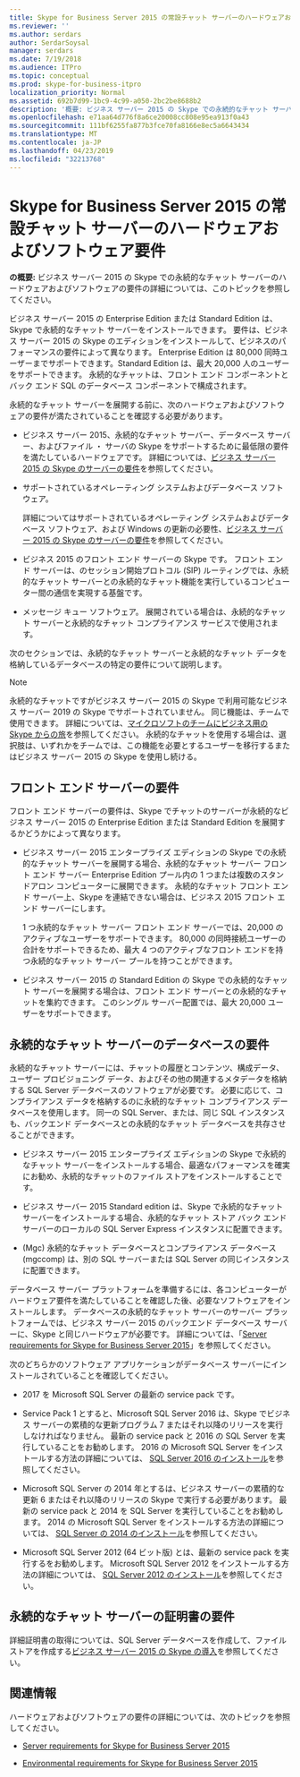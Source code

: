 ```yaml
---
title: Skype for Business Server 2015 の常設チャット サーバーのハードウェアおよびソフトウェア要件
ms.reviewer: ''
ms.author: serdars
author: SerdarSoysal
manager: serdars
ms.date: 7/19/2018
ms.audience: ITPro
ms.topic: conceptual
ms.prod: skype-for-business-itpro
localization_priority: Normal
ms.assetid: 692b7d99-1bc9-4c99-a050-2bc2be8688b2
description: '概要: ビジネス サーバー 2015 の Skype での永続的なチャット サーバーのハードウェアおよびソフトウェアの要件の詳細については、このトピックを読みます。'
ms.openlocfilehash: e71aa64d776f8a6ce20008cc808e95ea913f0a43
ms.sourcegitcommit: 111bf6255fa877b3fce70fa8166e8ec5a6643434
ms.translationtype: MT
ms.contentlocale: ja-JP
ms.lasthandoff: 04/23/2019
ms.locfileid: "32213768"
---
```

# <a name="hardware-and-software-requirements-for-persistent-chat-server-in-skype-for-business-server-2015"></a>Skype for Business Server 2015 の常設チャット サーバーのハードウェアおよびソフトウェア要件
 
**の概要:** ビジネス サーバー 2015 の Skype での永続的なチャット サーバーのハードウェアおよびソフトウェアの要件の詳細については、このトピックを参照してください。
  
ビジネス サーバー 2015 の Enterprise Edition または Standard Edition は、Skype で永続的なチャット サーバーをインストールできます。 要件は、ビジネス サーバー 2015 の Skype のエディションをインストールして、ビジネスのパフォーマンスの要件によって異なります。 Enterprise Edition は 80,000 同時ユーザーまでサポートできます。Standard Edition は、最大 20,000 人のユーザーをサポートできます。 永続的なチャットは、フロント エンド コンポーネントとバック エンド SQL のデータベース コンポーネントで構成されます。
  
永続的なチャット サーバーを展開する前に、次のハードウェアおよびソフトウェアの要件が満たされていることを確認する必要があります。
  
- ビジネス サーバー 2015、永続的なチャット サーバー、データベース サーバー、およびファイル ・ サーバの Skype をサポートするために最低限の要件を満たしているハードウェアです。 詳細については、[ビジネス サーバー 2015 の Skype のサーバーの要件](../../plan-your-deployment/requirements-for-your-environment/server-requirements.md)を参照してください。
    
- サポートされているオペレーティング システムおよびデータベース ソフトウェア。
    
    詳細についてはサポートされているオペレーティング システムおよびデータベース ソフトウェア、および Windows の更新の必要性、[ビジネス サーバー 2015 の Skype のサーバーの要件](../../plan-your-deployment/requirements-for-your-environment/server-requirements.md)を参照してください。
    
- ビジネス 2015 のフロント エンド サーバーの Skype です。 フロント エンド サーバーは、のセッション開始プロトコル (SIP) ルーティングでは、永続的なチャット サーバーとの永続的なチャット機能を実行しているコンピューター間の通信を実現する基盤です。 
    
- メッセージ キュー ソフトウェア。 展開されている場合は、永続的なチャット サーバーと永続的なチャット コンプライアンス サービスで使用されます。
    
次のセクションでは、永続的なチャット サーバーと永続的なチャット データを格納しているデータベースの特定の要件について説明します。

> [!NOTE] 
> 永続的なチャットですがビジネス サーバー 2015 の Skype で利用可能なビジネス サーバー 2019 の Skype でサポートされていません。 同じ機能は、チームで使用できます。 詳細については、[マイクロソフトのチームにビジネス用の Skype からの旅](/microsoftteams/journey-skypeforbusiness-teams)を参照してください。 永続的なチャットを使用する場合は、選択肢は、いずれかをチームでは、この機能を必要とするユーザーを移行するまたはビジネス サーバー 2015 の Skype を使用し続ける。 
  
## <a name="front-end-server-requirements"></a>フロント エンド サーバーの要件

フロント エンド サーバーの要件は、Skype でチャットのサーバーが永続的なビジネス サーバー 2015 の Enterprise Edition または Standard Edition を展開するかどうかによって異なります。
  
- ビジネス サーバー 2015 エンタープライズ エディションの Skype での永続的なチャット サーバーを展開する場合、永続的なチャット サーバー フロント エンド サーバー Enterprise Edition プール内の 1 つまたは複数のスタンドアロン コンピューターに展開できます。 永続的なチャット フロント エンド サーバー上、Skype を連結できない場合は、ビジネス 2015 フロント エンド サーバーにします。 
    
    1 つ永続的なチャット サーバー フロント エンド サーバーでは、20,000 のアクティブなユーザーをサポートできます。 80,000 の同時接続ユーザーの合計をサポートできるため、最大 4 つのアクティブなフロント エンドを持つ永続的なチャット サーバー プールを持つことができます。 
    
- ビジネス サーバー 2015 の Standard Edition の Skype での永続的なチャット サーバーを展開する場合は、フロント エンド サーバーとの永続的なチャットを集約できます。 このシングル サーバー配置では、最大 20,000 ユーザーをサポートできます。 
    
## <a name="persistent-chat-server-database-requirements"></a>永続的なチャット サーバーのデータベースの要件

永続的なチャット サーバーには、チャットの履歴とコンテンツ、構成データ、ユーザー プロビジョニング データ、およびその他の関連するメタデータを格納する SQL Server データベースのソフトウェアが必要です。 必要に応じて、コンプライアンス データを格納するのに永続的なチャット コンプライアンス データベースを使用します。 同一の SQL Server、または、同じ SQL インスタンスも、バックエンド データベースとの永続的なチャット データベースを共存させることができます。 
  
- ビジネス サーバー 2015 エンタープライズ エディションの Skype で永続的なチャット サーバーをインストールする場合、最適なパフォーマンスを確実にお勧め、永続的なチャットのファイル ストアをインストールすることです。
    
- ビジネス サーバー 2015 Standard edition は、Skype で永続的なチャット サーバーをインストールする場合、永続的なチャット ストア バック エンド サーバーのローカルの SQL Server Express インスタンスに配置できます。
    
- (Mgc) 永続的なチャット データベースとコンプライアンス データベース (mgccomp) は、別の SQL サーバーまたは SQL Server の同じインスタンスに配置できます。
    
データベース サーバー プラットフォームを準備するには、各コンピューターがハードウェア要件を満たしていることを確認した後、必要なソフトウェアをインストールします。 データベースの永続的なチャット サーバーのサーバー プラットフォームでは、ビジネス サーバー 2015 のバックエンド データベース サーバーに、Skype と同じハードウェアが必要です。 詳細については、「[Server requirements for Skype for Business Server 2015](../../plan-your-deployment/requirements-for-your-environment/server-requirements.md)」を参照してください。
  
次のどちらかのソフトウェア アプリケーションがデータベース サーバーにインストールされていることを確認してください。

- 2017 を Microsoft SQL Server の最新の service pack です。

- Service Pack 1 とすると、Microsoft SQL Server 2016 は、Skype でビジネス サーバーの累積的な更新プログラム 7 またはそれ以降のリリースを実行しなければなりません。 最新の service pack と 2016 の SQL Server を実行していることをお勧めします。 2016 の Microsoft SQL Server をインストールする方法の詳細については、 [SQL Server 2016 のインストール](https://docs.microsoft.com/pt-pt/sql/database-engine/install-windows/install-sql-server?view=sql-server-2016)を参照してください。

- Microsoft SQL Server の 2014 年とするは、ビジネス サーバーの累積的な更新 6 またはそれ以降のリリースの Skype で実行する必要があります。 最新の service pack と 2014 を SQL Server を実行していることをお勧めします。 2014 の Microsoft SQL Server をインストールする方法の詳細については、 [SQL Server の 2014 のインストール](https://docs.microsoft.com/pt-pt/sql/database-engine/install-windows/install-sql-server?view=sql-server-2014)を参照してください。

- Microsoft SQL Server 2012 (64 ビット版) とは、最新の service pack を実行するをお勧めします。 Microsoft SQL Server 2012 をインストールする方法の詳細については、 [SQL Server 2012 のインストール](https://go.microsoft.com/fwlink/p/?LinkID=248559)を参照してください。

## <a name="persistent-chat-server-certificate-requirements"></a>永続的なチャット サーバーの証明書の要件

詳細証明書の取得については、SQL Server データベースを作成して、ファイル ストアを作成する[ビジネス サーバー 2015 の Skype の導入](../../deploy/deploy.md)を参照してください。 
  
## <a name="for-more-information"></a>関連情報

ハードウェアおよびソフトウェアの要件の詳細については、次のトピックを参照してください。
  
- [Server requirements for Skype for Business Server 2015](../../plan-your-deployment/requirements-for-your-environment/server-requirements.md)
    
- [Environmental requirements for Skype for Business Server 2015](../../plan-your-deployment/requirements-for-your-environment/environmental-requirements.md)
    

